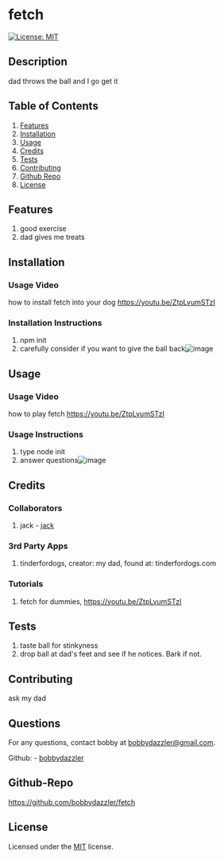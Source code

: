 # fetch
  
[![License: MIT](https://img.shields.io/badge/License-MIT-yellow.svg)](https://opensource.org/licenses/MIT)


## Description 
dad throws the ball and I go get it
## Table of Contents

1. [Features](#features)
2. [Installation](#installation)
3. [Usage](#usage)
4. [Credits](#credits)
5. [Tests](#tests)
6. [Contributing](#contributing)
7. [Github Repo](#github-repo)
8. [License](#license)

## Features
1. good exercise
2. dad gives me treats

## Installation
### Usage Video
how to install fetch into your dog
https://youtu.be/ZtpLvumSTzI

### Installation Instructions
1. npm init
2. carefully consider if you want to give the ball back![image](https://user-images.githubusercontent.com/71302040/100485880-5ce3f300-30c7-11eb-9841-473834c00335.png)
 

## Usage
### Usage Video
how to play fetch
https://youtu.be/ZtpLvumSTzI

### Usage Instructions
1. type node init
2. answer questions![image](https://user-images.githubusercontent.com/71302040/100485822-2c9c5480-30c7-11eb-943e-31603fcdb443.png)
 

## Credits

### Collaborators
1. jack - [jack](https://github.com/stinkyjack)<br>


### 3rd Party Apps
1. tinderfordogs, creator: my dad, found at: tinderfordogs.com


### Tutorials
1. fetch for dummies, https://youtu.be/ZtpLvumSTzI


## Tests
1. taste ball for stinkyness
2. drop ball at dad's feet and see if he notices.  Bark if not.

## Contributing
ask my dad


## Questions
For any questions, contact bobby at bobbydazzler@gmail.com.

Github: - [bobbydazzler](https://github.com/bobbydazzler)<br>

## Github-Repo
https://github.com/bobbydazzler/fetch

## License
Licensed under the [MIT](LICENSE.txt) license.


